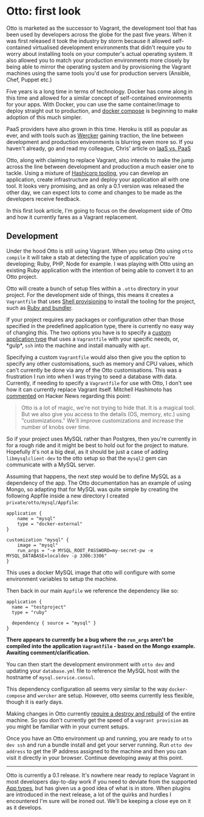 # Otto: first look

Otto is marketed as the successor to Vagrant, the development tool that has been used by developers across the globe for the past five years. When it was first released it took the industry by storm because it allowed self-contained virtualised development environments that didn't require you to worry about installing tools on your computer's actual operating system. It also allowed you to match your production environments more closely by being able to mirror the operating system and by provisioning the Vagrant machines using the same tools you'd use for production servers (Ansible, Chef, Puppet etc.)

Five years is a long time in terms of technology. Docker has come along in this time and allowed for a similar concept of self-contained environments for your apps. With Docker, you can use the same container/image to deploy straight out to production, and [docker compose](https://docs.docker.com/compose/) is beginning to make adoption of this much simpler.

PaaS providers have also grown in this time. Heroku is still as popular as ever, and with tools such as [Wercker](http://wercker.com/) gaining traction, the line between development and production environments is blurring even more so. If you haven't already, go and read my colleague, Chris' article on [IaaS vs. PaaS](https://www.madetech.com/blog/iaas-vs-paas-what-weve-learned)

Otto, along with claiming to replace Vagrant, also intends to make the jump across the line between development and production a much easier one to tackle. Using a mixture of [Hashicorp tooling](https://ottoproject.io/intro/index.html), you can develop an application, create infrastructure and deploy your application all with one tool. It looks very promising, and as only a 0.1 version was released the other day, we can expect lots to come and changes to be made as the developers receive feedback.

In this first look article, I'm going to focus on the development side of Otto and how it currently fares as a Vagrant replacement.

## Development

Under the hood Otto is still using Vagrant. When you setup Otto using `otto compile` it will take a stab at detecting the type of application you're developing; Ruby, PHP, Node for example. I was playing with Otto using an existing Ruby application with the intention of being able to convert it to an Otto project.

Otto will create a bunch of setup files within a `.otto` directory in your project. For the development side of things, this means it creates a `Vagrantfile` that uses [Shell provisioning](https://github.com/hashicorp/otto/blob/master/builtin/app/ruby/data/common/dev/Vagrantfile.tpl) to install the tooling for the project, such as [Ruby and bundler](https://ottoproject.io/docs/apps/ruby/dev.html).

If your project requires any packages or configuration other than those specified in the predefined application type, there is currently no easy way of changing this. The two options you have is to specify a [custom application type](https://ottoproject.io/docs/apps/custom/index.html) that uses a `Vagrantfile` with your specific needs, or, \*gulp\*, `ssh` into the machine and install manually with `apt`.

Specifying a custom `Vagrantfile` would also then give you the option to specify any other customisations, such as memory and CPU values, which can't currently be done via any of the Otto customisations. This was a frustration I run into when I was trying to seed a database with data. Currently, if needing to specify a `Vagrantfile` for use with Otto, I don't see how it can currently replace Vagrant itself. Mitchell Hashimoto has [commented](https://news.ycombinator.com/item?id=10292417) on Hacker News regarding this point:

> Otto is a lot of magic, we're not trying to hide that. It is a magical tool. But we also give you access to the details (OS, memory, etc.) using "customizations." We'll improve customizations and increase the number of knobs over time.

So if your project uses MySQL rather than Postgres, then you're currently in for a rough ride and it might be best to hold out for the project to mature. Hopefully it's not a big deal, as it should be just a case of adding `libmysqlclient-dev` to the otto setup so that the `mysql2` gem can communicate with a MySQL server.

Assuming that happens, the next step would be to define MySQL as a dependency of the app. The Otto documentation has an example of using Mongo, so adapting that for MySQL was quite simple by creating the following Appfile inside a new directory I created `private/otto/mysql/Appfile`:

```
application {
    name = "mysql"
    type = "docker-external"
}

customization "mysql" {
    image = "mysql"
    run_args = "-e MYSQL_ROOT_PASSWORD=my-secret-pw -e MYSQL_DATABASE=localdev -p 3306:3306"
}
```

This uses a docker MySQL image that otto will configure with some environment variables to setup the machine.

Then back in our main `Appfile` we reference the dependency like so:

```
application {
  name = "testproject"
  type = "ruby"

  dependency { source = "mysql" }
}
```

**There appears to currently be a bug where the `run_args` aren't be compiled into the application `Vagrantfile` - based on the Mongo example. Awaiting comment/clarification.**

You can then start the development environment with `otto dev` and updating your `database.yml` file to reference the MySQL host with the hostname of `mysql.service.consul`.

This dependency configuration all seems very similar to the way `docker-compose` and `wercker` are setup. However, otto seems currently less flexible, though it is early days.

Making changes in Otto currently [require a destroy and rebuild](https://ottoproject.io/intro/getting-started/customization.html
) of the entire machine. So you don't currently get the speed of a `vagrant provision` as you might be familiar with in your current setups.

Once you have an Otto environment up and running, you are ready to `otto dev ssh` and run a bundle install and get your server running. Run `otto dev address` to get the IP address assigned to the machine and then you can visit it directly in your browser. Continue developing away at this point.

***

Otto is currently a 0.1 release. It's nowhere near ready to replace Vagrant in most developers day-to-day work if you need to deviate from the supported [App types](https://ottoproject.io/docs/apps/index.html), but has given us a good idea of what is in store. When plugins are introduced in the next release, a lot of the quirks and hurdles I encountered I'm sure will be ironed out. We'll be keeping a close eye on it as it develops.
